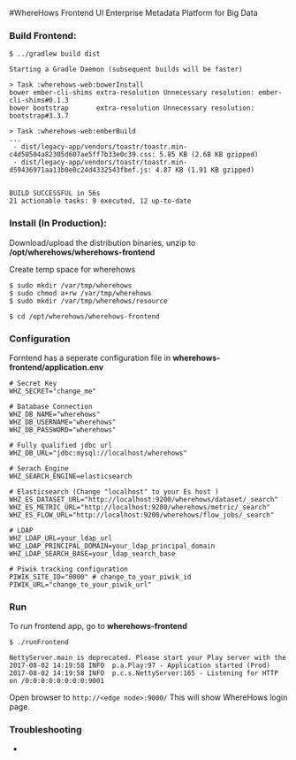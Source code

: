 #WhereHows Frontend UI
Enterprise Metadata Platform for Big Data

### Build Frontend:
```
$ ../gradlew build dist  
  
Starting a Gradle Daemon (subsequent builds will be faster)

> Task :wherehows-web:bowerInstall
bower ember-cli-shims extra-resolution Unnecessary resolution: ember-cli-shims#0.1.3
bower bootstrap       extra-resolution Unnecessary resolution: bootstrap#3.3.7

> Task :wherehows-web:emberBuild
...
 - dist/legacy-app/vendors/toastr/toastr.min-c4d50504a82305d607ae5ff7b33e0c39.css: 5.85 KB (2.68 KB gzipped)
 - dist/legacy-app/vendors/toastr/toastr.min-d59436971aa13b0e0c24d4332543fbef.js: 4.87 KB (1.91 KB gzipped)


BUILD SUCCESSFUL in 56s
21 actionable tasks: 9 executed, 12 up-to-date
```

### Install (In Production):
Download/upload the distribution binaries, unzip to
**/opt/wherehows/wherehows-frontend**


Create temp space for wherehows
```
$ sudo mkdir /var/tmp/wherehows
$ sudo chmod a+rw /var/tmp/wherehows
$ sudo mkdir /var/tmp/wherehows/resource
```

```
$ cd /opt/wherehows/wherehows-frontend
```

### Configuration
Forntend has a seperate configuration file in **wherehows-frontend/application.env**
```
# Secret Key
WHZ_SECRET="change_me"
  
# Database Connection
WHZ_DB_NAME="wherehows"
WHZ_DB_USERNAME="wherehows"
WHZ_DB_PASSWORD="wherehows"
  
# Fully qualified jdbc url
WHZ_DB_URL="jdbc:mysql://localhost/wherehows"
  
# Serach Engine
WHZ_SEARCH_ENGINE=elasticsearch
  
# Elasticsearch (Change "localhost" to your Es host )
WHZ_ES_DATASET_URL="http://localhost:9200/wherehows/dataset/_search"
WHZ_ES_METRIC_URL="http://localhost:9200/wherehows/metric/_search"
WHZ_ES_FLOW_URL="http://localhost:9200/wherehows/flow_jobs/_search"
  
# LDAP
WHZ_LDAP_URL=your_ldap_url
WHZ_LDAP_PRINCIPAL_DOMAIN=your_ldap_principal_domain
WHZ_LDAP_SEARCH_BASE=your_ldap_search_base

# Piwik tracking configuration
PIWIK_SITE_ID="0000" # change_to_your_piwik_id
PIWIK_URL="change_to_your_piwik_url"

```


### Run
To run frontend app, go to **wherehows-frontend**
```
$ ./runFrontend
   
NettyServer.main is deprecated. Please start your Play server with the
2017-08-02 14:19:58 INFO  p.a.Play:97 - Application started (Prod)
2017-08-02 14:19:58 INFO  p.c.s.NettyServer:165 - Listening for HTTP on /0:0:0:0:0:0:0:0:9001

```

Open browser to ```http://<edge node>:9000/```
This will show WhereHows login page. 

### Troubleshooting
- 
